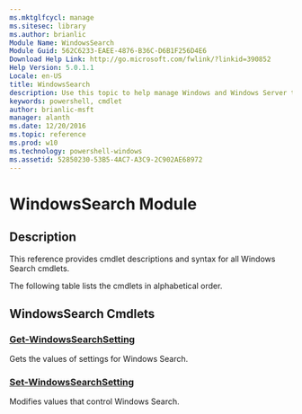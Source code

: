 ```yaml
---
ms.mktglfcycl: manage
ms.sitesec: library
ms.author: brianlic
Module Name: WindowsSearch
Module Guid: 562C6233-EAEE-4876-B36C-D6B1F256D4E6
Download Help Link: http://go.microsoft.com/fwlink/?linkid=390852
Help Version: 5.0.1.1
Locale: en-US
title: WindowsSearch
description: Use this topic to help manage Windows and Windows Server technologies with Windows PowerShell.
keywords: powershell, cmdlet
author: brianlic-msft
manager: alanth
ms.date: 12/20/2016
ms.topic: reference
ms.prod: w10
ms.technology: powershell-windows
ms.assetid: 52850230-53B5-4AC7-A3C9-2C902AE68972
---
```


# WindowsSearch Module
## Description
This reference provides cmdlet descriptions and syntax for all Windows Search cmdlets. 

The following table lists the cmdlets in alphabetical order.

## WindowsSearch Cmdlets
### [Get-WindowsSearchSetting](./Get-WindowsSearchSetting.md)
Gets the values of settings for Windows Search.

### [Set-WindowsSearchSetting](./Set-WindowsSearchSetting.md)
Modifies values that control Windows Search.


